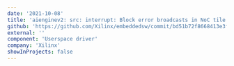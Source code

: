 ```yaml
---
date: '2021-10-08'
title: 'aienginev2: src: interrupt: Block error broadcasts in NoC tile'
github: 'https://github.com/Xilinx/embeddedsw/commit/bd51b72f8668413e3f0599da3f7405e21436163e'
external: ''
component: 'Userspace driver'
company: 'Xilinx'
showInProjects: false
---
```

